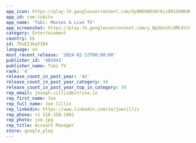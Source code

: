 ```yaml
---
app_icon: https://play-lh.googleusercontent.com/Xy8NOV0EXdrbji891ShNk9HKqYWtC0__mQDrSA_SNlqcg-a0OarjX1Ny3kIxxYPoZkc
app_id: com.tubitv
app_name: 'Tubi: Movies & Live TV'
app_screenshot: https://play-lh.googleusercontent.com/y_BpXbsnSc9MC4Ys9EwaiU7DI5sKEA0BOUr_pNYW2kDe9vRGFAnIAHgaFMhYlgKtHCE
category: Entertainment
country: US
id: 7DuEIJkqY1R4
language: en
most_recent_release: '2024-02-12T00:00:00'
publisher_id: '483443'
publisher_name: Tubi TV
rank: '4'
release_count_in_past_year: '42'
release_count_in_past_year_category: 34
release_count_in_past_year_top_in_category: 34
rep_email: joseph.cillis@bitrise.io
rep_first_name: Joe
rep_full_name: Joe Cillis
rep_linkedin: https://www.linkedin.com/in/joecillis
rep_phone: +1 518-258-1902
rep_photo: joe.jpg
rep_title: Account Manager
store: google_play
---
```

